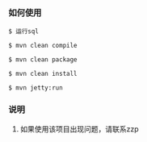 ### 如何使用
```
$ 运行sql

$ mvn clean compile

$ mvn clean package

$ mvn clean install

$ mvn jetty:run

```
### 说明
1. 如果使用该项目出现问题，请联系zzp

